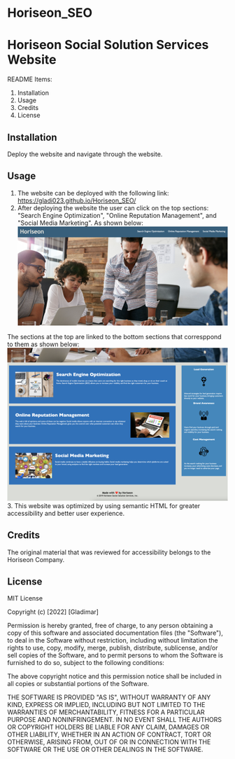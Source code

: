 # Horiseon_SEO
# Horiseon Social Solution Services Website
README Items:
1. Installation
2. Usage
3. Credits
4. License


## Installation
Deploy the website and navigate through the website.

## Usage
1. The website can be deployed with the following link:
https://gladi023.github.io/Horiseon_SEO/
2. After deploying the website the user can click on the top sections: "Search Engine Optimization", "Online Reputation Management", and "Social Media Marketing". As shown below:
![Screenshot of first half of the website](./assets/images/TopSections.png)

The sections at the top are linked to the bottom sections that corresppond to them as shown below:
![Screenshot of second half of website](./assets/images/BottomSection.png)
3. This website was optimized by using semantic HTML for greater accessibility and better user experience. 

## Credits
The original material that was reviewed for accessibility belongs to the Horiseon Company. 

## License
MIT License

Copyright (c) [2022] [Gladimar]

Permission is hereby granted, free of charge, to any person obtaining a copy
of this software and associated documentation files (the "Software"), to deal
in the Software without restriction, including without limitation the rights
to use, copy, modify, merge, publish, distribute, sublicense, and/or sell
copies of the Software, and to permit persons to whom the Software is
furnished to do so, subject to the following conditions:

The above copyright notice and this permission notice shall be included in all
copies or substantial portions of the Software.

THE SOFTWARE IS PROVIDED "AS IS", WITHOUT WARRANTY OF ANY KIND, EXPRESS OR
IMPLIED, INCLUDING BUT NOT LIMITED TO THE WARRANTIES OF MERCHANTABILITY,
FITNESS FOR A PARTICULAR PURPOSE AND NONINFRINGEMENT. IN NO EVENT SHALL THE
AUTHORS OR COPYRIGHT HOLDERS BE LIABLE FOR ANY CLAIM, DAMAGES OR OTHER
LIABILITY, WHETHER IN AN ACTION OF CONTRACT, TORT OR OTHERWISE, ARISING FROM,
OUT OF OR IN CONNECTION WITH THE SOFTWARE OR THE USE OR OTHER DEALINGS IN THE
SOFTWARE.